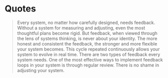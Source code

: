 # Quotes

> Every system, no matter how carefully designed, needs feedback. Without a system for measuring and adjusting, even the most thoughtful plans become rigid. But feedback, when viewed through the lens of systems thinking, is never about your identity. The more honest and consistent the feedback, the stronger and more flexible your system becomes. This cycle repeated continuously allows your system to evolve in real time. There are two types of feedback every system needs. One of the most effective ways to implement feedback loops in your system is through regular review. There is no shame in adjusting your system.
